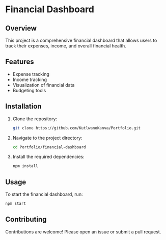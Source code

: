 # Financial Dashboard

## Overview
This project is a comprehensive financial dashboard that allows users to track their expenses, income, and overall financial health.

## Features
- Expense tracking
- Income tracking
- Visualization of financial data
- Budgeting tools

## Installation
1. Clone the repository:
   ```bash
   git clone https://github.com/KutlwanoKanva/Portfolio.git
   ```
2. Navigate to the project directory:
   ```bash
   cd Portfolio/financial-dashboard
   ```
3. Install the required dependencies:
   ```bash
   npm install
   ```

## Usage
To start the financial dashboard, run:
```bash
npm start
```

## Contributing
Contributions are welcome! Please open an issue or submit a pull request.